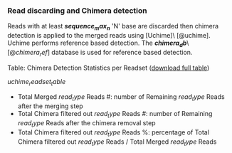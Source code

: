 ### Read discarding and Chimera detection

Reads with at least **$sequence_max_n$** 'N' base are discarded then chimera detection is applied to the merged reads using [Uchime]\ [@uchime]. Uchime performs reference based detection. The **$chimera_db$**\ [@$chimera_ref$] database is used for reference based detection.

Table: Chimera Detection Statistics per Readset ([download full table](uchimeReadsetTable.tsv))

$uchime_readset_table$

* Total Merged $read_type$ Reads #: number of Remaining $read_type$ Reads after the merging step
* Total Chimera filtered out $read_type$ Reads #: number of Remaining $read_type$ Reads after the chimera removal step
* Total Chimera filtered out $read_type$ Reads %: percentage of Total Chimera filtered out $read_type$ Reads / Total Merged $read_type$ Reads
